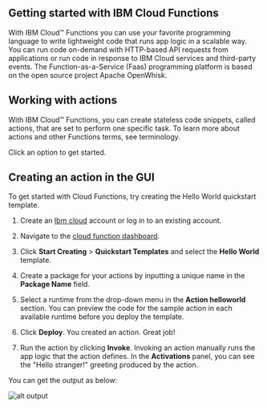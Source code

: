 ## Getting started with IBM Cloud Functions

With IBM Cloud™ Functions you can use your favorite programming language to write lightweight code that runs app logic in a scalable way. You can run code on-demand with HTTP-based API requests from applications or run code in response to IBM Cloud services and third-party events. The Function-as-a-Service (Faas) programming platform is based on the open source project Apache OpenWhisk.

##  Working with actions
With IBM Cloud™ Functions, you can create stateless code snippets, called actions, that are set to perform one specific task. To learn more about actions and other Functions terms, see terminology.

Click an option to get started.
## Creating an action in the GUI
To get started with Cloud Functions, try creating the Hello World quickstart template.

1. Create an [Ibm cloud](https://cloud.ibm.com/registration) account or log in to an existing account.

2. Navigate to the [cloud function dashboard](https://cloud.ibm.com/functions).

2. Click **Start Creating** > **Quickstart Templates** and select the **Hello World** template.

3. Create a package for your actions by inputting a unique name in the **Package Name** field.

4. Select a runtime from the drop-down menu in the **Action helloworld** section. You can preview the code for the sample action in each available runtime before you deploy the template.

5. Click **Deploy**. You created an action. Great job!
6. Run the action by clicking **Invoke**. Invoking an action manually runs the app logic that the action defines. In the **Activations** panel, you can see the "Hello stranger!" greeting produced by the action.

You can get the output as below:

![alt output](http://i.xp.io/vMEcDFz.png)
